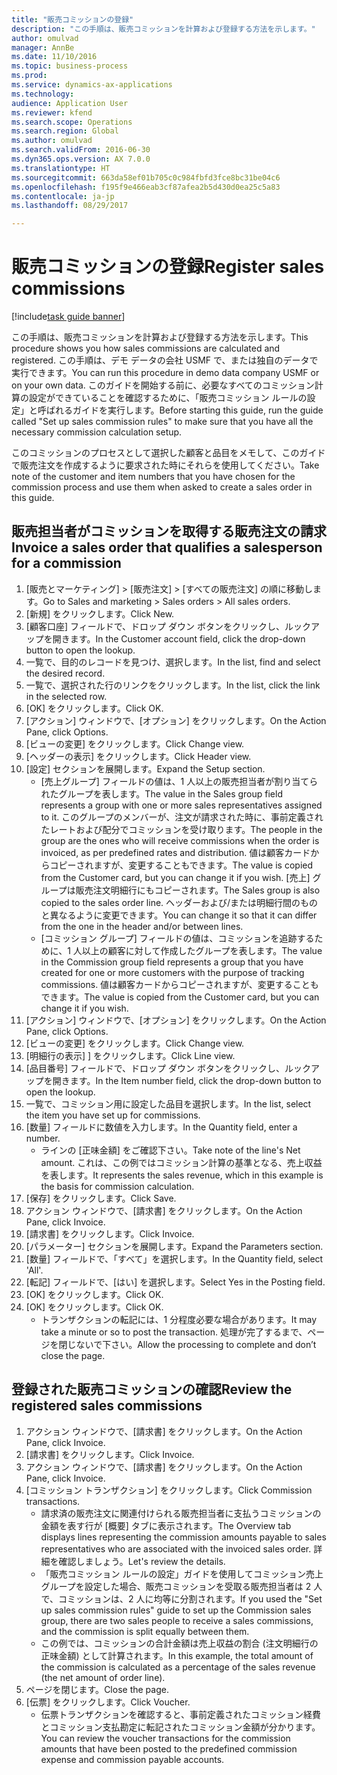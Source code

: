 ```yaml
--- 
title: "販売コミッションの登録"
description: "この手順は、販売コミッションを計算および登録する方法を示します。"
author: omulvad
manager: AnnBe
ms.date: 11/10/2016
ms.topic: business-process
ms.prod: 
ms.service: dynamics-ax-applications
ms.technology: 
audience: Application User
ms.reviewer: kfend
ms.search.scope: Operations
ms.search.region: Global
ms.author: omulvad
ms.search.validFrom: 2016-06-30
ms.dyn365.ops.version: AX 7.0.0
ms.translationtype: HT
ms.sourcegitcommit: 663da58ef01b705c0c984fbfd3fce8bc31be04c6
ms.openlocfilehash: f195f9e466eab3cf87afea2b5d430d0ea25c5a83
ms.contentlocale: ja-jp
ms.lasthandoff: 08/29/2017

---
```

# <a name="register-sales-commissions"></a><span data-ttu-id="f243d-103">販売コミッションの登録</span><span class="sxs-lookup"><span data-stu-id="f243d-103">Register sales commissions</span></span>

[!include[task guide banner](../../includes/task-guide-banner.md)]

<span data-ttu-id="f243d-104">この手順は、販売コミッションを計算および登録する方法を示します。</span><span class="sxs-lookup"><span data-stu-id="f243d-104">This procedure shows you how sales commissions are calculated and registered.</span></span> <span data-ttu-id="f243d-105">この手順は、デモ データの会社 USMF で、または独自のデータで実行できます。</span><span class="sxs-lookup"><span data-stu-id="f243d-105">You can run this procedure in demo data company USMF or on your own data.</span></span> <span data-ttu-id="f243d-106">このガイドを開始する前に、必要なすべてのコミッション計算の設定ができていることを確認するために、「販売コミッション ルールの設定」と呼ばれるガイドを実行します。</span><span class="sxs-lookup"><span data-stu-id="f243d-106">Before starting this guide, run the guide called "Set up sales commission rules" to make sure that you have all the necessary commission calculation setup.</span></span>

<span data-ttu-id="f243d-107">このコミッションのプロセスとして選択した顧客と品目をメモして、このガイドで販売注文を作成するように要求された時にそれらを使用してください。</span><span class="sxs-lookup"><span data-stu-id="f243d-107">Take note of the customer and item numbers that you have chosen for the commission process and use them when asked to create a sales order in this guide.</span></span>


## <a name="invoice-a-sales-order-that-qualifies-a-salesperson-for-a-commission"></a><span data-ttu-id="f243d-108">販売担当者がコミッションを取得する販売注文の請求</span><span class="sxs-lookup"><span data-stu-id="f243d-108">Invoice a sales order that qualifies a salesperson for a commission</span></span>
1. <span data-ttu-id="f243d-109">[販売とマーケティング] > [販売注文] > [すべての販売注文] の順に移動します。</span><span class="sxs-lookup"><span data-stu-id="f243d-109">Go to Sales and marketing > Sales orders > All sales orders.</span></span>
2. <span data-ttu-id="f243d-110">[新規] をクリックします。</span><span class="sxs-lookup"><span data-stu-id="f243d-110">Click New.</span></span>
3. <span data-ttu-id="f243d-111">[顧客口座] フィールドで、ドロップ ダウン ボタンをクリックし、ルックアップを開きます。</span><span class="sxs-lookup"><span data-stu-id="f243d-111">In the Customer account field, click the drop-down button to open the lookup.</span></span>
4. <span data-ttu-id="f243d-112">一覧で、目的のレコードを見つけ、選択します。</span><span class="sxs-lookup"><span data-stu-id="f243d-112">In the list, find and select the desired record.</span></span>
5. <span data-ttu-id="f243d-113">一覧で、選択された行のリンクをクリックします。</span><span class="sxs-lookup"><span data-stu-id="f243d-113">In the list, click the link in the selected row.</span></span>
6. <span data-ttu-id="f243d-114">[OK] をクリックします。</span><span class="sxs-lookup"><span data-stu-id="f243d-114">Click OK.</span></span>
7. <span data-ttu-id="f243d-115">[アクション] ウィンドウで、[オプション] をクリックします。</span><span class="sxs-lookup"><span data-stu-id="f243d-115">On the Action Pane, click Options.</span></span>
8. <span data-ttu-id="f243d-116">[ビューの変更] をクリックします。</span><span class="sxs-lookup"><span data-stu-id="f243d-116">Click Change view.</span></span>
9. <span data-ttu-id="f243d-117">[ヘッダーの表示] をクリックします。</span><span class="sxs-lookup"><span data-stu-id="f243d-117">Click Header view.</span></span>
10. <span data-ttu-id="f243d-118">[設定] セクションを展開します。</span><span class="sxs-lookup"><span data-stu-id="f243d-118">Expand the Setup section.</span></span>
    * <span data-ttu-id="f243d-119">[売上グループ] フィールドの値は、1 人以上の販売担当者が割り当てられたグループを表します。</span><span class="sxs-lookup"><span data-stu-id="f243d-119">The value in the Sales group field represents a group with one or more sales representatives assigned to it.</span></span> <span data-ttu-id="f243d-120">このグループのメンバーが、注文が請求された時に、事前定義されたレートおよび配分でコミッションを受け取ります。</span><span class="sxs-lookup"><span data-stu-id="f243d-120">The people in the group are the ones who will receive commissions when the order is invoiced, as per predefined rates and distribution.</span></span>   <span data-ttu-id="f243d-121">値は顧客カードからコピーされますが、変更することもできます。</span><span class="sxs-lookup"><span data-stu-id="f243d-121">The value is copied from the Customer card, but you can change it if you wish.</span></span>  <span data-ttu-id="f243d-122">[売上] グループは販売注文明細行にもコピーされます。</span><span class="sxs-lookup"><span data-stu-id="f243d-122">The Sales group is also copied to the sales order line.</span></span> <span data-ttu-id="f243d-123">ヘッダーおよび/または明細行間のものと異なるように変更できます。</span><span class="sxs-lookup"><span data-stu-id="f243d-123">You can change it so that it can differ from the one in the header and/or between lines.</span></span>  
    * <span data-ttu-id="f243d-124">[コミッション グループ] フィールドの値は、コミッションを追跡するために、1 人以上の顧客に対して作成したグループを表します。</span><span class="sxs-lookup"><span data-stu-id="f243d-124">The value in the Commission group field represents a group that you have created for one or more customers with the purpose of tracking commissions.</span></span>   <span data-ttu-id="f243d-125">値は顧客カードからコピーされますが、変更することもできます。</span><span class="sxs-lookup"><span data-stu-id="f243d-125">The value is copied from the Customer card, but you can change it if you wish.</span></span>   
11. <span data-ttu-id="f243d-126">[アクション] ウィンドウで、[オプション] をクリックします。</span><span class="sxs-lookup"><span data-stu-id="f243d-126">On the Action Pane, click Options.</span></span>
12. <span data-ttu-id="f243d-127">[ビューの変更] をクリックします。</span><span class="sxs-lookup"><span data-stu-id="f243d-127">Click Change view.</span></span>
13. <span data-ttu-id="f243d-128">[明細行の表示] ] をクリックします。</span><span class="sxs-lookup"><span data-stu-id="f243d-128">Click Line view.</span></span>
14. <span data-ttu-id="f243d-129">[品目番号] フィールドで、ドロップ ダウン ボタンをクリックし、ルックアップを開きます。</span><span class="sxs-lookup"><span data-stu-id="f243d-129">In the Item number field, click the drop-down button to open the lookup.</span></span>
15. <span data-ttu-id="f243d-130">一覧で、コミッション用に設定した品目を選択します。</span><span class="sxs-lookup"><span data-stu-id="f243d-130">In the list, select the item you have set up for commissions.</span></span> 
16. <span data-ttu-id="f243d-131">[数量] フィールドに数値を入力します。</span><span class="sxs-lookup"><span data-stu-id="f243d-131">In the Quantity field, enter a number.</span></span>
    * <span data-ttu-id="f243d-132">ラインの [正味金額] をご確認下さい。</span><span class="sxs-lookup"><span data-stu-id="f243d-132">Take note of the line's Net amount.</span></span> <span data-ttu-id="f243d-133">これは、この例ではコミッション計算の基準となる、売上収益を表します。</span><span class="sxs-lookup"><span data-stu-id="f243d-133">It represents the sales revenue, which in this example is the basis for commission calculation.</span></span>  
17. <span data-ttu-id="f243d-134">[保存] をクリックします。</span><span class="sxs-lookup"><span data-stu-id="f243d-134">Click Save.</span></span>
18. <span data-ttu-id="f243d-135">アクション ウィンドウで、[請求書] をクリックします。</span><span class="sxs-lookup"><span data-stu-id="f243d-135">On the Action Pane, click Invoice.</span></span>
19. <span data-ttu-id="f243d-136">[請求書] をクリックします。</span><span class="sxs-lookup"><span data-stu-id="f243d-136">Click Invoice.</span></span>
20. <span data-ttu-id="f243d-137">[パラメーター] セクションを展開します。</span><span class="sxs-lookup"><span data-stu-id="f243d-137">Expand the Parameters section.</span></span>
21. <span data-ttu-id="f243d-138">[数量] フィールドで、「すべて」を選択します。</span><span class="sxs-lookup"><span data-stu-id="f243d-138">In the Quantity field, select 'All'.</span></span>
22. <span data-ttu-id="f243d-139">[転記] フィールドで、[はい] を選択します。</span><span class="sxs-lookup"><span data-stu-id="f243d-139">Select Yes in the Posting field.</span></span>
23. <span data-ttu-id="f243d-140">[OK] をクリックします。</span><span class="sxs-lookup"><span data-stu-id="f243d-140">Click OK.</span></span>
24. <span data-ttu-id="f243d-141">[OK] をクリックします。</span><span class="sxs-lookup"><span data-stu-id="f243d-141">Click OK.</span></span>
    * <span data-ttu-id="f243d-142">トランザクションの転記には、1 分程度必要な場合があります。</span><span class="sxs-lookup"><span data-stu-id="f243d-142">It may take a minute or so to post the transaction.</span></span> <span data-ttu-id="f243d-143">処理が完了するまで、ページを閉じないで下さい。</span><span class="sxs-lookup"><span data-stu-id="f243d-143">Allow the processing to complete and don’t close the page.</span></span>  

## <a name="review-the-registered-sales-commissions"></a><span data-ttu-id="f243d-144">登録された販売コミッションの確認</span><span class="sxs-lookup"><span data-stu-id="f243d-144">Review the registered sales commissions</span></span>
1. <span data-ttu-id="f243d-145">アクション ウィンドウで、[請求書] をクリックします。</span><span class="sxs-lookup"><span data-stu-id="f243d-145">On the Action Pane, click Invoice.</span></span>
2. <span data-ttu-id="f243d-146">[請求書] をクリックします。</span><span class="sxs-lookup"><span data-stu-id="f243d-146">Click Invoice.</span></span>
3. <span data-ttu-id="f243d-147">アクション ウィンドウで、[請求書] をクリックします。</span><span class="sxs-lookup"><span data-stu-id="f243d-147">On the Action Pane, click Invoice.</span></span>
4. <span data-ttu-id="f243d-148">[コミッション トランザクション] をクリックします。</span><span class="sxs-lookup"><span data-stu-id="f243d-148">Click Commission transactions.</span></span>
    * <span data-ttu-id="f243d-149">請求済の販売注文に関連付けられる販売担当者に支払うコミッションの金額を表す行が [概要] タブに表示されます。</span><span class="sxs-lookup"><span data-stu-id="f243d-149">The Overview tab displays lines representing the commission amounts payable to sales representatives who are associated with the invoiced sales order.</span></span> <span data-ttu-id="f243d-150">詳細を確認しましょう。</span><span class="sxs-lookup"><span data-stu-id="f243d-150">Let's review the details.</span></span>     
    * <span data-ttu-id="f243d-151">「販売コミッション ルールの設定」ガイドを使用してコミッション売上グループを設定した場合、販売コミッションを受取る販売担当者は 2 人で、コミッションは、2 人に均等に分割されます。</span><span class="sxs-lookup"><span data-stu-id="f243d-151">If you used the "Set up sales commission rules" guide to set up the Commission sales group, there are two sales people to receive a sales commissions, and the commission is split equally between them.</span></span>  
    * <span data-ttu-id="f243d-152">この例では、コミッションの合計金額は売上収益の割合 (注文明細行の正味金額) として計算されます。</span><span class="sxs-lookup"><span data-stu-id="f243d-152">In this example, the total amount of the commission is calculated as a percentage of the sales revenue (the net amount of order line).</span></span>   
5. <span data-ttu-id="f243d-153">ページを閉じます。</span><span class="sxs-lookup"><span data-stu-id="f243d-153">Close the page.</span></span>
6. <span data-ttu-id="f243d-154">[伝票] をクリックします。</span><span class="sxs-lookup"><span data-stu-id="f243d-154">Click Voucher.</span></span>
    * <span data-ttu-id="f243d-155">伝票トランザクションを確認すると、事前定義されたコミッション経費とコミッション支払勘定に転記されたコミッション金額が分かります。</span><span class="sxs-lookup"><span data-stu-id="f243d-155">You can review the voucher transactions for the commission amounts that have been posted to the predefined commission expense and commission payable accounts.</span></span>  


